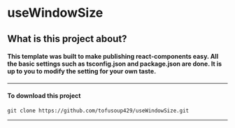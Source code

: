 # useWindowSize
## What is this project about?
#### This template was built to make publishing react-components easy. All the basic settings such as tsconfig.json and package.json are done. It is up to you to modify the setting for your own taste.

-----------------------------------------------------------------------------------------------------------------------

#### To download this project  
```
git clone https://github.com/tofusoup429/useWindowSize.git
```
-----------------------------------------------------------------------------------------------------------------------



